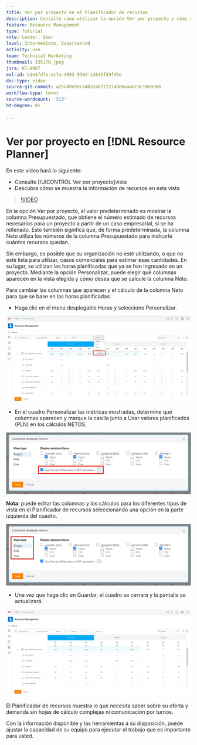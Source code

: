 ```yaml
---
title: Ver por proyecto en el Planificador de recursos
description: Consulte cómo utilizar la opción Ver por proyecto y cómo se muestra la información de recursos en esta vista.
feature: Resource Management
type: Tutorial
role: Leader, User
level: Intermediate, Experienced
activity: use
team: Technical Marketing
thumbnail: 335170.jpeg
jira: KT-8907
exl-id: b1e4fdfe-ec7a-4893-930d-14842f59f45e
doc-type: video
source-git-commit: a25a49e59ca483246271214886ea4dc9c10e8d66
workflow-type: tm+mt
source-wordcount: '313'
ht-degree: 0%

---
```


# Ver por proyecto en [!DNL Resource Planner]

En este vídeo hará lo siguiente:

* Consulte [!UICONTROL Ver por proyecto]vista
* Descubra cómo se muestra la información de recursos en esta vista

>[!VIDEO](https://video.tv.adobe.com/v/335170/?quality=12&learn=on)

En la opción Ver por proyecto, el valor predeterminado es mostrar la columna Presupuestado, que obtiene el número estimado de recursos necesarios para un proyecto a partir de un caso empresarial, si se ha rellenado. Esto también significa que, de forma predeterminada, la columna Neto utiliza los números de la columna Presupuestado para indicarle cuántos recursos quedan.

Sin embargo, es posible que su organización no esté utilizando, o que no esté lista para utilizar, casos comerciales para estimar esas cantidades. En su lugar, se utilizan las horas planificadas que ya se han ingresado en un proyecto. Mediante la opción Personalizar, puede elegir qué columnas aparecen en la vista elegida y cómo desea que se calcule la columna Neto.

Para cambiar las columnas que aparecen y el cálculo de la columna Neto para que se base en las horas planificadas:

* Haga clic en el menú desplegable Horas y seleccione Personalizar.

![Opción Personalizar en el menú desplegable](assets/NetHours01.png)

* En el cuadro Personalizar las métricas mostradas, determine qué columnas aparecen y marque la casilla junto a Usar valores planificados (PLN) en los cálculos NETOS.

![Utilizar valores planificados en la opción Cálculos de red](assets/NetHours02.png)

**Nota**: puede editar las columnas y los cálculos para los diferentes tipos de vista en el Planificador de recursos seleccionando una opción en la parte izquierda del cuadro.

![Ver opciones de tipo](assets/NetHours03.jpg)

* Una vez que haga clic en Guardar, el cuadro se cerrará y la pantalla se actualizará.

![Herramienta Planificador de recursos](assets/NetHours04.jpg)

El Planificador de recursos muestra lo que necesita saber sobre su oferta y demanda sin hojas de cálculo complejas ni comunicación por turnos.

Con la información disponible y las herramientas a su disposición, puede ajustar la capacidad de su equipo para ejecutar el trabajo que es importante para usted.
